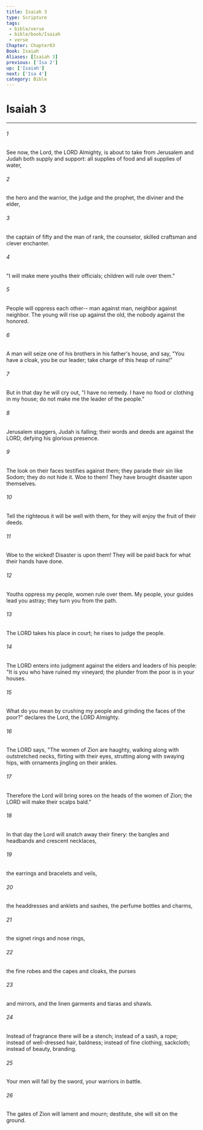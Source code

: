 ```yaml
---
title: Isaiah 3
type: Scripture
tags:
 - bible/verse
 - bible/book/Isaiah
 - verse
Chapter: Chapter03
Book: Isaiah
Aliases: [Isaiah 3]
previous: ['Isa 2']
up: ['Isaiah']
next: ['Isa 4']
category: Bible
---
```

# Isaiah 3

***


###### 1 
See now, the Lord, the LORD Almighty, is about to take from Jerusalem and Judah both supply and support: all supplies of food and all supplies of water, 

###### 2 
the hero and the warrior, the judge and the prophet, the diviner and the elder, 

###### 3 
the captain of fifty and the man of rank, the counselor, skilled craftsman and clever enchanter. 

###### 4 
"I will make mere youths their officials; children will rule over them." 

###### 5 
People will oppress each other-- man against man, neighbor against neighbor. The young will rise up against the old, the nobody against the honored. 

###### 6 
A man will seize one of his brothers in his father's house, and say, "You have a cloak, you be our leader; take charge of this heap of ruins!" 

###### 7 
But in that day he will cry out, "I have no remedy. I have no food or clothing in my house; do not make me the leader of the people." 

###### 8 
Jerusalem staggers, Judah is falling; their words and deeds are against the LORD, defying his glorious presence. 

###### 9 
The look on their faces testifies against them; they parade their sin like Sodom; they do not hide it. Woe to them! They have brought disaster upon themselves. 

###### 10 
Tell the righteous it will be well with them, for they will enjoy the fruit of their deeds. 

###### 11 
Woe to the wicked! Disaster is upon them! They will be paid back for what their hands have done. 

###### 12 
Youths oppress my people, women rule over them. My people, your guides lead you astray; they turn you from the path. 

###### 13 
The LORD takes his place in court; he rises to judge the people. 

###### 14 
The LORD enters into judgment against the elders and leaders of his people: "It is you who have ruined my vineyard; the plunder from the poor is in your houses. 

###### 15 
What do you mean by crushing my people and grinding the faces of the poor?" declares the Lord, the LORD Almighty. 

###### 16 
The LORD says, "The women of Zion are haughty, walking along with outstretched necks, flirting with their eyes, strutting along with swaying hips, with ornaments jingling on their ankles. 

###### 17 
Therefore the Lord will bring sores on the heads of the women of Zion; the LORD will make their scalps bald." 

###### 18 
In that day the Lord will snatch away their finery: the bangles and headbands and crescent necklaces, 

###### 19 
the earrings and bracelets and veils, 

###### 20 
the headdresses and anklets and sashes, the perfume bottles and charms, 

###### 21 
the signet rings and nose rings, 

###### 22 
the fine robes and the capes and cloaks, the purses 

###### 23 
and mirrors, and the linen garments and tiaras and shawls. 

###### 24 
Instead of fragrance there will be a stench; instead of a sash, a rope; instead of well-dressed hair, baldness; instead of fine clothing, sackcloth; instead of beauty, branding. 

###### 25 
Your men will fall by the sword, your warriors in battle. 

###### 26 
The gates of Zion will lament and mourn; destitute, she will sit on the ground. 
